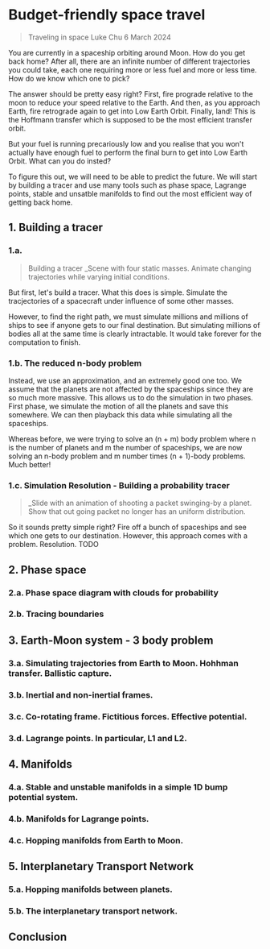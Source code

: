 # Budget-friendly space travel

<!-- TODO: figure out a better title -->

> Traveling in space
> Luke Chu
> 6 March 2024

You are currently in a spaceship orbiting around Moon. How do you get back home? After all, there are an infinite number of different trajectories you could take, each one requiring more or less fuel and more or less time. How do we know which one to pick?

The answer should be pretty easy right? First, fire prograde relative to the moon to reduce your speed relative to the Earth. And then, as you approach Earth, fire retrograde again to get into Low Earth Orbit. Finally, land! This is the Hoffmann transfer which is supposed to be the most efficient transfer orbit.

But your fuel is running precariously low and you realise that you won't actually have enough fuel to perform the final burn to get into Low Earth Orbit. What can you do insted?

To figure this out, we will need to be able to predict the future. We will start by building a tracer and use many tools such as phase space, Lagrange points, stable and unsatble manifolds to find out the most efficient way of getting back home.

## 1. Building a tracer

### 1.a.

> Building a tracer
> \_Scene with four static masses. Animate changing trajectories while varying initial conditions.

But first, let's build a tracer. What this does is simple. Simulate the tracjectories of a spacecraft under influence of some other masses.

However, to find the right path, we must simulate millions and millions of ships to see if anyone gets to our final destination. But simulating millions of bodies all at the same time is clearly intractable. It would take forever for the computation to finish.

### 1.b. The reduced n-body problem

Instead, we use an approximation, and an extremely good one too. We assume that the planets are not affected by the spaceships since they are so much more massive. This allows us to do the simulation in two phases. First phase, we simulate the motion of all the planets and save this somewhere. We can then playback this data while simulating all the spaceships.

Whereas before, we were trying to solve an (n + m) body problem where n is the number of planets and m the number of spaceships, we are now solving an n-body problem and m number times (n + 1)-body problems. Much better!

<!-- TODO: reword above paragraph -->

### 1.c. Simulation Resolution - Building a probability tracer

> \_Slide with an animation of shooting a packet swinging-by a planet. Show that out going packet no longer has an uniform distribution.

So it sounds pretty simple right? Fire off a bunch of spaceships and see which one gets to our destination. However, this approach comes with a problem. Resolution. TODO

## 2. Phase space

### 2.a. Phase space diagram with clouds for probability

### 2.b. Tracing boundaries

## 3. Earth-Moon system - 3 body problem

### 3.a. Simulating trajectories from Earth to Moon. Hohhman transfer. Ballistic capture.

### 3.b. Inertial and non-inertial frames.

### 3.c. Co-rotating frame. Fictitious forces. Effective potential.

### 3.d. Lagrange points. In particular, L1 and L2.

## 4. Manifolds

### 4.a. Stable and unstable manifolds in a simple 1D bump potential system.

### 4.b. Manifolds for Lagrange points.

### 4.c. Hopping manifolds from Earth to Moon.

## 5. Interplanetary Transport Network

### 5.a. Hopping manifolds between planets.

### 5.b. The interplanetary transport network.

## Conclusion
